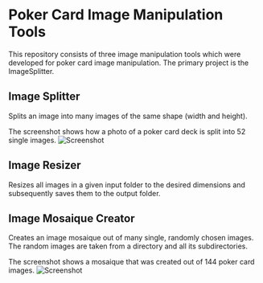# Poker Card Image Manipulation Tools
This repository consists of three image manipulation tools which were developed for poker card image manipulation. The primary project is the ImageSplitter.

## Image Splitter
Splits an image into many images of the same shape (width and height).

The screenshot shows how a photo of a poker card deck is split into 52 single images.
![Screenshot](https://github.com/Simsso/ImageSplitter/blob/master/Screenshots/ImageSplitter.png)

## Image Resizer
Resizes all images in a given input folder to the desired dimensions and subsequently saves them to the output folder.

## Image Mosaique Creator
Creates an image mosaique out of many single, randomly chosen images. The random images are taken from a directory and all its subdirectories.

The screenshot shows a mosaique that was created out of 144 poker card images.
![Screenshot](https://github.com/Simsso/ImageSplitter/blob/master/Screenshots/ImageMosaiqueCreator.png)